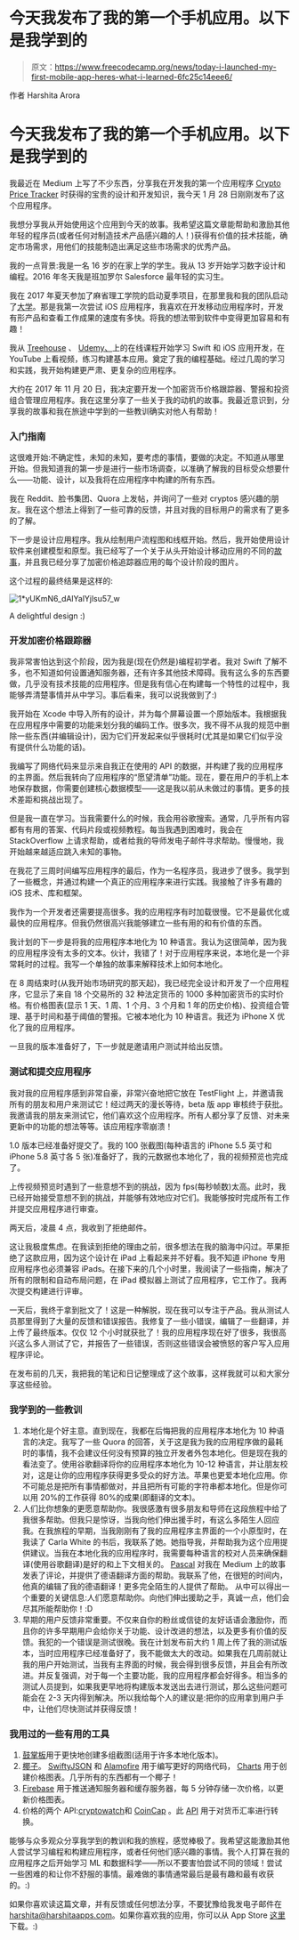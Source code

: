 # 今天我发布了我的第一个手机应用。以下是我学到的

> 原文：<https://www.freecodecamp.org/news/today-i-launched-my-first-mobile-app-heres-what-i-learned-6fc25c14eee6/>

作者 Harshita Arora

# 今天我发布了我的第一个手机应用。以下是我学到的

我最近在 Medium 上写了不少东西，分享我在开发我的第一个应用程序 [Crypto Price Tracker](https://itunes.apple.com/us/app/crypto-price-tracker/id1333696099?ls=1&mt=8) 时获得的宝贵的设计和开发知识，我今天 1 月 28 日刚刚发布了这个应用程序。

我想分享我从开始使用这个应用到今天的故事。我希望这篇文章能帮助和激励其他年轻的程序员(或者任何对制造技术产品感兴趣的人！)获得有价值的技术技能，确定市场需求，用他们的技能制造出满足这些市场需求的优秀产品。

我的一点背景:我是一名 16 岁的在家上学的学生。我从 13 岁开始学习数字设计和编程。2016 年冬天我是班加罗尔 Salesforce 最年轻的实习生。

我在 2017 年夏天参加了麻省理工学院的启动夏季项目，在那里我和我的团队启动了[大学](http://universeatyapp.com/)。那是我第一次尝试 iOS 应用程序，我喜欢在开发移动应用程序时，开发有形产品和查看工作成果的速度有多快。将我的想法带到软件中变得更加容易和有趣！

我从 [Treehouse](https://teamtreehouse.com/tracks/beginner-ios-development) 、 [Udemy、](https://www.udemy.com/ios-11-app-development-bootcamp/)上的在线课程开始学习 Swift 和 iOS 应用开发，在 YouTube 上看视频，练习构建基本应用。奠定了我的编程基础。经过几周的学习和实践，我开始构建更严肃、更复杂的应用程序。

大约在 2017 年 11 月 20 日，我决定要开发一个加密货币价格跟踪器、警报和投资组合管理应用程序。我在这里分享了一些关于我的动机的故事。我最近意识到，分享我的故事和我在旅途中学到的一些教训确实对他人有帮助！

### 入门指南

这很难开始:不确定性，未知的未知，要考虑的事情，要做的决定。不知道从哪里开始。但我知道我的第一步是进行一些市场调查，以准确了解我的目标受众想要什么——功能、设计，以及我将在应用程序中构建的所有东西。

我在 Reddit、脸书集团、Quora 上发帖，并询问了一些对 cryptos 感兴趣的朋友。我在这个想法上得到了一些可靠的反馈，并且对我的目标用户的需求有了更多的了解。

下一步是设计应用程序。我从绘制用户流程图和线框开始。然后，我开始使用设计软件来创建模型和原型。我已经写了一个关于从头开始设计移动应用的不同的[故事](https://medium.freecodecamp.org/designing-beautiful-mobile-apps-from-scratch-1a3441ebd604)，并且我已经分享了加密价格追踪器应用的每个设计阶段的图片。

这个过程的最终结果是这样的:

![1*yUKmN6_dAlYalYjlsu57_w](img/90474d1620182e80816310667017e8fc.png)

A delightful design :)

### 开发加密价格跟踪器

我非常害怕达到这个阶段，因为我是(现在仍然是)编程初学者。我对 Swift 了解不多，也不知道如何设置通知服务器，还有许多其他技术障碍。我有这么多的东西要做，几乎没有技术技能的应用程序。但是我有信心在构建每一个特性的过程中，我能够弄清楚事情并从中学习。事后看来，我可以说我做到了:)

我开始在 Xcode 中导入所有的设计，并为每个屏幕设置一个原始版本。我根据我在应用程序中需要的功能来划分我的编码工作。很多次，我不得不从我的规范中删除一些东西(并编辑设计)，因为它们开发起来似乎很耗时(尤其是如果它们似乎没有提供什么功能的话)。

我编写了网络代码来显示来自我正在使用的 API 的数据，并构建了我的应用程序的主界面。然后我转向了应用程序的“愿望清单”功能。现在，要在用户的手机上本地保存数据，你需要创建核心数据模型——这是我以前从未做过的事情。更多的技术差距和挑战出现了。

但是我一直在学习。当我需要什么的时候，我会用谷歌搜索。通常，几乎所有内容都有有用的答案、代码片段或视频教程。每当我遇到困难时，我会在 StackOverflow 上请求帮助，或者给我的导师发电子邮件寻求帮助。慢慢地，我开始越来越适应跳入未知的事物。

在我花了三周时间编写应用程序的最后，作为一名程序员，我进步了很多。我学到了一些概念，并通过构建一个真正的应用程序来进行实践。我接触了许多有趣的 iOS 技术、库和框架。

我作为一个开发者还需要提高很多。我的应用程序有时加载很慢。它不是最优化或最快的应用程序。但我仍然很高兴我能够建立一些有用的和有价值的东西。

我计划的下一步是将我的应用程序本地化为 10 种语言。我认为这很简单，因为我的应用程序没有太多的文本。伙计，我错了！对于应用程序来说，本地化是一个非常耗时的过程。我写一个单独的故事来解释技术上如何本地化。

在 8 周结束时(从我开始市场研究的那天起)，我已经完全设计和开发了一个应用程序，它显示了来自 18 个交易所的 32 种法定货币的 1000 多种加密货币的实时价格。有价格图表(显示 1 天、1 周、1 个月、3 个月和 1 年的历史价格)、投资组合管理、基于时间和基于阈值的警报。它被本地化为 10 种语言。我还为 iPhone X 优化了我的应用程序。

一旦我的版本准备好了，下一步就是邀请用户测试并给出反馈。

### 测试和提交应用程序

我对我的应用程序感到非常自豪，非常兴奋地把它放在 TestFlight 上，并邀请我所有的朋友和用户来测试它！经过两天的漫长等待，beta 版 app 审核终于获批。我邀请我的朋友来测试它，他们喜欢这个应用程序。所有人都分享了反馈、对未来更新中的功能的想法等等。该应用程序零崩溃！

1.0 版本已经准备好提交了。我的 100 张截图(每种语言的 iPhone 5.5 英寸和 iPhone 5.8 英寸各 5 张)准备好了，我的元数据也本地化了，我的视频预览也完成了。

上传视频预览时遇到了一些意想不到的挑战，因为 fps(每秒帧数)太高。此时，我已经开始接受意想不到的挑战，并能够有效地应对它们。我能够按时完成所有工作并提交应用程序进行审查。

两天后，凌晨 4 点，我收到了拒绝邮件。

这让我极度焦虑。在我读到拒绝的理由之前，很多想法在我的脑海中闪过。苹果拒绝了这款应用，因为这个设计在 iPad 上看起来并不好看。我不知道 iPhone 专用应用程序也必须兼容 iPads。在接下来的几个小时里，我阅读了一些指南，解决了所有的限制和自动布局问题，在 iPad 模拟器上测试了应用程序，它工作了。我再次提交构建进行评审。

一天后，我终于拿到批文了！这是一种解脱，现在我可以专注于产品。我从测试人员那里得到了大量的反馈和错误报告。我修复了一些小错误，编辑了一些翻译，并上传了最终版本。仅仅 12 个小时就获批了！我的应用程序现在好了很多，我很高兴这么多人测试了它，并报告了一些错误，否则这些错误会被愤怒的客户写入应用程序评论。

在发布前的几天，我把我的笔记和日记整理成了这个故事，这样我就可以和大家分享这些经验。

### 我学到的一些教训

1.  本地化是个好主意。直到现在，我都在后悔把我的应用程序本地化为 10 种语言的决定。我写了一些 Quora 的回答，关于这是我为我的应用程序做的最耗时的事情，我不会建议任何没有预算的独立开发者外包本地化。但是现在我的看法变了。使用谷歌翻译将你的应用程序本地化为 10-12 种语言，并让朋友校对，这是让你的应用程序获得更多受众的好方法。苹果也更爱本地化应用。你不可能总是把所有事情都做对，并且把所有可能的字符串都本地化。但是你可以用 20%的工作获得 80%的成果(即翻译的文本)。
2.  人们比你想象的更愿意帮助你。我很感激有很多朋友和导师在这段旅程中给了我很多帮助。但我只是惊讶，当我向他们伸出援手时，有这么多陌生人回应我。在我旅程的早期，当我刚刚有了我的应用程序主界面的一个小原型时，在我读了 Carla White 的书后，我联系了她。她指导我，并帮助我为这个应用提供建议。当我在本地化我的应用程序时，我需要每种语言的校对人员来确保翻译(使用谷歌翻译)是好的和上下文相关的。 [Pascal](https://twitter.com/DJCalled) 对我在 Medium 上的故事发表了评论，并提供了德语翻译方面的帮助。我联系了他，在很短的时间内，他真的编辑了我的德语翻译！更多完全陌生的人提供了帮助。
    从中可以得出一个重要的关键信息:人们愿意帮助你。向他们伸出援助之手，真诚一点，他们会尽其所能帮助你！:D
3.  早期的用户反馈非常重要。不仅来自你的粉丝或信徒的友好话语会激励你，而且你的许多早期用户会给你关于功能、设计改进的想法，以及更多有价值的反馈。我犯的一个错误是测试很晚。我在计划发布前大约 1 周上传了我的测试版本，当时应用程序已经准备好了，我不能做太大的改动。如果我在几周前就让我的用户开始测试，当我有主界面的时候，我会得到很多反馈，并且会有所改进。并反复强调，对于每一个主要功能，我的应用程序都会好得多。相当多的测试人员提到，如果我更早地将构建版本发送出去进行测试，那么这些问题可能会在 2-3 天内得到解决。所以我给每个人的建议是:把你的应用拿到用户手中，让他们尽快测试并获得反馈！

### 我用过的一些有用的工具

1.  [鼓掌板](https://theapplaunchpad.com/)用于更快地创建多组截图(适用于许多本地化版本)。
2.  [椰子](https://cocoapods.org/)。 [SwiftyJSON](https://cocoapods.org/pods/SwiftyJSON) 和 [Alamofire](https://cocoapods.org/?q=alamofire) 用于编写更好的网络代码， [Charts](https://cocoapods.org/pods/Charts) 用于创建价格图表。几乎所有的东西都有一个椰子！
3.  [Firebase](https://firebase.google.com/) 用于推送通知服务器和缓存服务器，每 5 分钟存储一次价格，以更新价格图表。
4.  价格的两个 API:[cryptowatch](https://cryptowat.ch/docs/api)和 [CoinCap](https://github.com/CoinCapDev/CoinCap.io) 。此 [API](http://fixer.io/) 用于对货币汇率进行转换。

能够与众多观众分享我学到的教训和我的旅程，感觉棒极了。我希望这能激励其他人尝试学习编程和构建应用程序，或者任何他们感兴趣的事情。我个人打算在我的应用程序之后开始学习 ML 和数据科学——所以不要害怕尝试不同的领域！尝试一些困难的和让你不舒服的事情。最难做的事情通常最后是最有趣和最有收获的。:)

如果你喜欢读这篇文章，并有反馈或任何想法分享，不要犹豫给我发电子邮件在 harshita@harshitaapps.com。如果你喜欢我的应用，你可以从 App Store [这里](https://itunes.apple.com/us/app/crypto-price-tracker/id1333696099?ls=1&mt=8)下载。:)